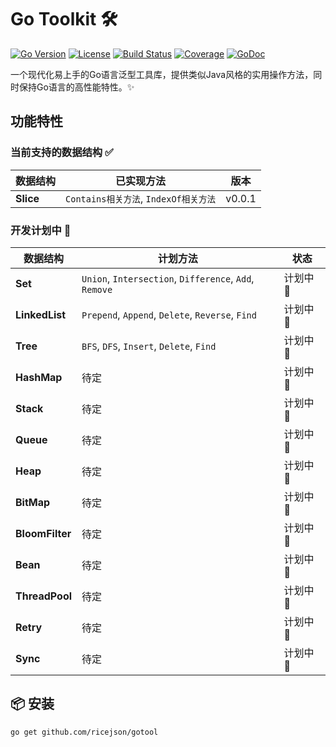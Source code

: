 # Go Toolkit 🛠️ 

[![Go Version](https://img.shields.io/badge/Go-1.21%2B-blue?logo=go)](https://golang.org/)
[![License](https://img.shields.io/badge/License-MIT-green.svg)](https://opensource.org/licenses/MIT)
[![Build Status](https://img.shields.io/github/actions/workflow/status/yourusername/go-collections/test.yml?logo=github)](https://github.com/yourusername/go-collections/actions)
[![Coverage](https://img.shields.io/badge/Coverage-95%25-brightgreen)](https://gocover.io/github.com/yourusername/go-collections)
[![GoDoc](https://pkg.go.dev/badge/github.com/yourusername/go-collections)](https://pkg.go.dev/github.com/yourusername/go-collections)

一个现代化易上手的Go语言泛型工具库，提供类似Java风格的实用操作方法，同时保持Go语言的高性能特性。✨

## 功能特性

### 当前支持的数据结构 ✅

| 数据结构      | 已实现方法                         | 版本     |
|---------------|-------------------------------|--------|
| **Slice**     | `Contains相关方法`, `IndexOf相关方法` | v0.0.1 |

### 开发计划中 🚧

| 数据结构            | 计划方法                                                   | 状态        |
|-----------------|--------------------------------------------------------|-------------|
| **Set**         | `Union`, `Intersection`, `Difference`, `Add`, `Remove` | 计划中 📅   |
| **LinkedList**  | `Prepend`, `Append`, `Delete`, `Reverse`, `Find`       | 计划中 📅   |
| **Tree**        | `BFS`, `DFS`, `Insert`, `Delete`, `Find`               | 计划中 📅|
| **HashMap**     | 待定                                                     | 计划中 📅|
| **Stack**       | 待定                                                     | 计划中 📅|
| **Queue**       | 待定                                                     | 计划中 📅|
| **Heap**        | 待定                                                     | 计划中 📅|
| **BitMap**      | 待定                                                     | 计划中 📅|
| **BloomFilter** | 待定                                                     | 计划中 📅|
| **Bean**        | 待定                                                     | 计划中 📅|
| **ThreadPool**  | 待定                                                     | 计划中 📅|
| **Retry**       | 待定                                                     | 计划中 📅|
| **Sync**        | 待定                                                     | 计划中 📅|

## 📦 安装

```bash
go get github.com/ricejson/gotool
```
